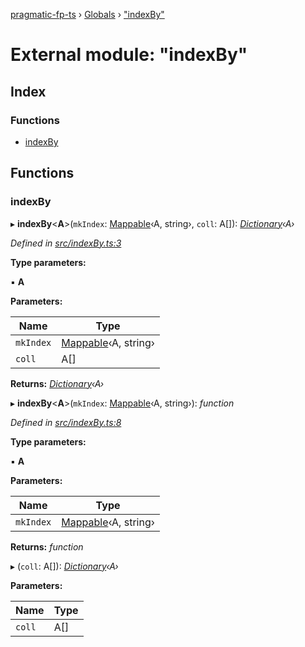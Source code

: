 [pragmatic-fp-ts](../README.md) › [Globals](../globals.md) › ["indexBy"](_indexby_.md)

# External module: "indexBy"

## Index

### Functions

* [indexBy](_indexby_.md#indexby)

## Functions

###  indexBy

▸ **indexBy**<**A**>(`mkIndex`: [Mappable](_types_.md#mappable)‹A, string›, `coll`: A[]): *[Dictionary](_types_.md#dictionary)‹A›*

*Defined in [src/indexBy.ts:3](https://github.com/hermann-p/pragmatic-fp-ts/blob/d79a7fd/src/indexBy.ts#L3)*

**Type parameters:**

▪ **A**

**Parameters:**

Name | Type |
------ | ------ |
`mkIndex` | [Mappable](_types_.md#mappable)‹A, string› |
`coll` | A[] |

**Returns:** *[Dictionary](_types_.md#dictionary)‹A›*

▸ **indexBy**<**A**>(`mkIndex`: [Mappable](_types_.md#mappable)‹A, string›): *function*

*Defined in [src/indexBy.ts:8](https://github.com/hermann-p/pragmatic-fp-ts/blob/d79a7fd/src/indexBy.ts#L8)*

**Type parameters:**

▪ **A**

**Parameters:**

Name | Type |
------ | ------ |
`mkIndex` | [Mappable](_types_.md#mappable)‹A, string› |

**Returns:** *function*

▸ (`coll`: A[]): *[Dictionary](_types_.md#dictionary)‹A›*

**Parameters:**

Name | Type |
------ | ------ |
`coll` | A[] |
